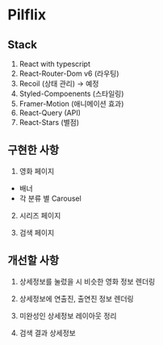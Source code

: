 # Pilflix

## Stack

1. React with typescript
2. React-Router-Dom v6 (라우팅)
3. Recoil (상태 관리) -> 예정
4. Styled-Compoenents (스타일링)
5. Framer-Motion (애니메이션 효과)
6. React-Query (API)
7. React-Stars (별점)

## 구현한 사항

1. 영화 페이지

- 배너
- 각 분류 별 Carousel

2. 시리즈 페이지

3. 검색 페이지

## 개선할 사항

1. 상세정보를 눌렀을 시 비슷한 영화 정보 렌더링

2. 상세정보에 연출진, 출연진 정보 렌더링

3. 미완성인 상세정보 레이아웃 정리

4. 검색 결과 상세정보